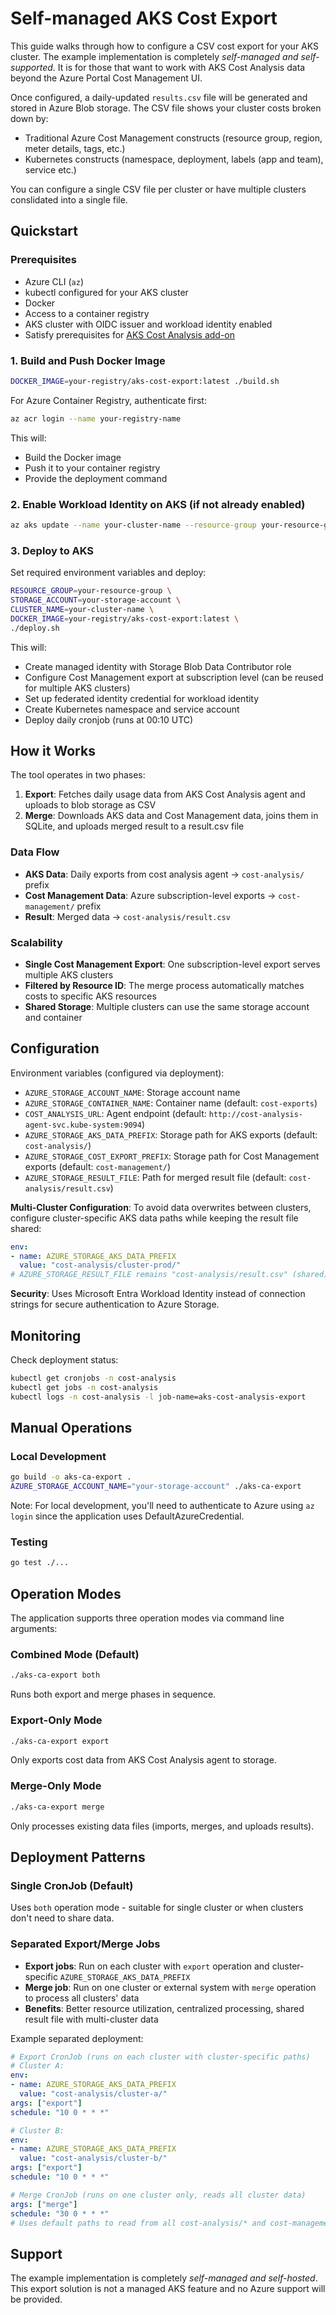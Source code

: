 # Self-managed AKS Cost Export 


This guide walks through how to configure a CSV cost export for your AKS cluster. The example implementation is completely *self-managed and self-supported*. It is for those that want to work with AKS Cost Analysis data beyond the Azure Portal Cost Management UI. 

Once configured, a daily-updated `results.csv` file will be generated and stored in Azure Blob storage. The CSV file shows your cluster costs broken down by:
- Traditional Azure Cost Management constructs (resource group, region, meter details, tags, etc.)
- Kubernetes constructs (namespace, deployment, labels (app and team), service etc.)

You can configure a single CSV file per cluster or have multiple clusters conslidated into a single file.

## Quickstart

### Prerequisites

- Azure CLI (`az`)
- kubectl configured for your AKS cluster
- Docker
- Access to a container registry
- AKS cluster with OIDC issuer and workload identity enabled
- Satisfy prerequisites for [AKS Cost Analysis add-on](https://learn.microsoft.com/azure/aks/cost-analysis#prerequisites)

### 1. Build and Push Docker Image

```bash
DOCKER_IMAGE=your-registry/aks-cost-export:latest ./build.sh
```

For Azure Container Registry, authenticate first:
```bash
az acr login --name your-registry-name
```

This will:
- Build the Docker image
- Push it to your container registry
- Provide the deployment command

### 2. Enable Workload Identity on AKS (if not already enabled)

```bash
az aks update --name your-cluster-name --resource-group your-resource-group --enable-oidc-issuer --enable-workload-identity
```

### 3. Deploy to AKS

Set required environment variables and deploy:

```bash
RESOURCE_GROUP=your-resource-group \
STORAGE_ACCOUNT=your-storage-account \
CLUSTER_NAME=your-cluster-name \
DOCKER_IMAGE=your-registry/aks-cost-export:latest \
./deploy.sh
```

This will:
- Create managed identity with Storage Blob Data Contributor role
- Configure Cost Management export at subscription level (can be reused for multiple AKS clusters)
- Set up federated identity credential for workload identity
- Create Kubernetes namespace and service account
- Deploy daily cronjob (runs at 00:10 UTC)

## How it Works

The tool operates in two phases:

1. **Export**: Fetches daily usage data from AKS Cost Analysis agent and uploads to blob storage as CSV
2. **Merge**: Downloads AKS data and Cost Management data, joins them in SQLite, and uploads merged result to a result.csv file

### Data Flow

- **AKS Data**: Daily exports from cost analysis agent → `cost-analysis/` prefix
- **Cost Management Data**: Azure subscription-level exports → `cost-management/` prefix
- **Result**: Merged data → `cost-analysis/result.csv`

### Scalability

- **Single Cost Management Export**: One subscription-level export serves multiple AKS clusters
- **Filtered by Resource ID**: The merge process automatically matches costs to specific AKS resources
- **Shared Storage**: Multiple clusters can use the same storage account and container

## Configuration

Environment variables (configured via deployment):

- `AZURE_STORAGE_ACCOUNT_NAME`: Storage account name
- `AZURE_STORAGE_CONTAINER_NAME`: Container name (default: `cost-exports`)
- `COST_ANALYSIS_URL`: Agent endpoint (default: `http://cost-analysis-agent-svc.kube-system:9094`)
- `AZURE_STORAGE_AKS_DATA_PREFIX`: Storage path for AKS exports (default: `cost-analysis/`)
- `AZURE_STORAGE_COST_EXPORT_PREFIX`: Storage path for Cost Management exports (default: `cost-management/`)
- `AZURE_STORAGE_RESULT_FILE`: Path for merged result file (default: `cost-analysis/result.csv`)

**Multi-Cluster Configuration**: To avoid data overwrites between clusters, configure cluster-specific AKS data paths while keeping the result file shared:

```yaml
env:
- name: AZURE_STORAGE_AKS_DATA_PREFIX
  value: "cost-analysis/cluster-prod/"
# AZURE_STORAGE_RESULT_FILE remains "cost-analysis/result.csv" (shared)
```

**Security**: Uses Microsoft Entra Workload Identity instead of connection strings for secure authentication to Azure Storage.

## Monitoring

Check deployment status:

```bash
kubectl get cronjobs -n cost-analysis
kubectl get jobs -n cost-analysis
kubectl logs -n cost-analysis -l job-name=aks-cost-analysis-export
```

## Manual Operations

### Local Development

```bash
go build -o aks-ca-export .
AZURE_STORAGE_ACCOUNT_NAME="your-storage-account" ./aks-ca-export
```

Note: For local development, you'll need to authenticate to Azure using `az login` since the application uses DefaultAzureCredential.

### Testing

```bash
go test ./...
```

## Operation Modes

The application supports three operation modes via command line arguments:

### Combined Mode (Default)
```bash
./aks-ca-export both
```
Runs both export and merge phases in sequence.

### Export-Only Mode
```bash
./aks-ca-export export
```
Only exports cost data from AKS Cost Analysis agent to storage.

### Merge-Only Mode
```bash
./aks-ca-export merge
```
Only processes existing data files (imports, merges, and uploads results).

## Deployment Patterns

### Single CronJob (Default)
Uses `both` operation mode - suitable for single cluster or when clusters don't need to share data.

### Separated Export/Merge Jobs
- **Export jobs**: Run on each cluster with `export` operation and cluster-specific `AZURE_STORAGE_AKS_DATA_PREFIX`
- **Merge job**: Run on one cluster or external system with `merge` operation to process all clusters' data
- **Benefits**: Better resource utilization, centralized processing, shared result file with multi-cluster data

Example separated deployment:
```yaml
# Export CronJob (runs on each cluster with cluster-specific paths)
# Cluster A:
env:
- name: AZURE_STORAGE_AKS_DATA_PREFIX
  value: "cost-analysis/cluster-a/"
args: ["export"]
schedule: "10 0 * * *"

# Cluster B:  
env:
- name: AZURE_STORAGE_AKS_DATA_PREFIX
  value: "cost-analysis/cluster-b/"
args: ["export"]
schedule: "10 0 * * *"

# Merge CronJob (runs on one cluster only, reads all cluster data)
args: ["merge"]  
schedule: "30 0 * * *"
# Uses default paths to read from all cost-analysis/* and cost-management/*
```

## Support
The example implementation is completely *self-managed and self-hosted*. This export solution is not a managed AKS feature and no Azure support will be provided.